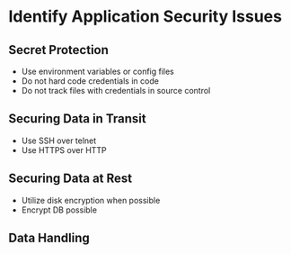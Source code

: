 # Identify Application Security Issues

## Secret Protection

- Use environment variables or config files
- Do not hard code credentials in code
- Do not track files with credentials in source control

## Securing Data in Transit

- Use SSH over telnet
- Use HTTPS over HTTP

## Securing Data at Rest

- Utilize disk encryption when possible
- Encrypt DB possible

## Data Handling

